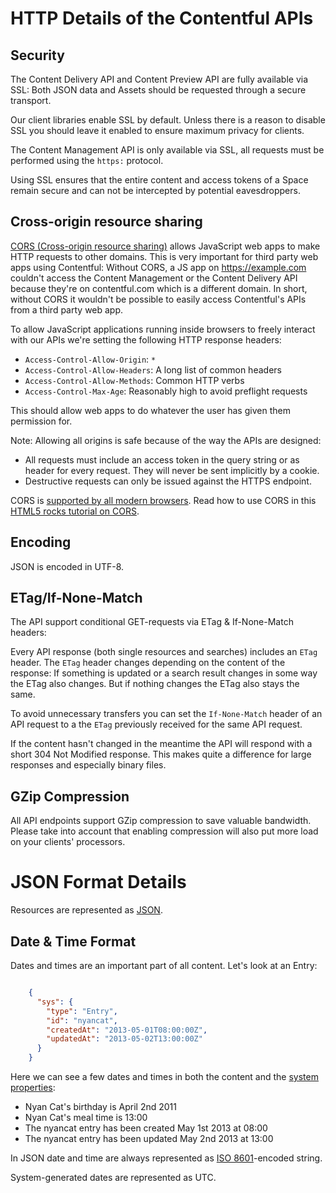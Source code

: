 # HTTP Details of the Contentful APIs

## Security

The Content Delivery API and Content Preview API are fully available via SSL:
Both JSON data and Assets should be requested through a secure transport.

Our client libraries enable SSL by default. Unless there is a reason to 
disable SSL you should leave it enabled to ensure maximum privacy for clients.

The Content Management API is only available via SSL,
all requests must be performed using the `https:` protocol.

Using SSL ensures that the entire content and access tokens of a Space remain secure
and can not be intercepted by potential eavesdroppers.

## Cross-origin resource sharing

[CORS (Cross-origin resource sharing)](http://en.wikipedia.org/wiki/Cross-origin_resource_sharing)
allows JavaScript web apps to make HTTP requests to other domains.
This is very important for third party web apps using Contentful:
Without CORS, a JS app on https://example.com couldn't access the
Content Management or the Content Delivery API because they're on
contentful.com which is a different domain.
In short, without CORS it wouldn't be possible to easily access
Contentful's APIs from a third party web app.

To allow JavaScript applications running inside browsers to freely
interact with our APIs we're setting the following HTTP response headers:

- `Access-Control-Allow-Origin`: `*`
- `Access-Control-Allow-Headers`: A long list of common headers
- `Access-Control-Allow-Methods`: Common HTTP verbs
- `Access-Control-Max-Age`: Reasonably high to avoid preflight requests

This should allow web apps to do whatever the user has given them
permission for.

Note: Allowing all origins is safe because of the way the APIs are designed:

- All requests must include an access token in the query string or as
header for every request. They will never be sent implicitly by a cookie.
- Destructive requests can only be issued against the HTTPS endpoint.

CORS is [supported by all modern browsers](http://caniuse.com/cors).
Read how to use CORS in this [HTML5 rocks tutorial on CORS](http://www.html5rocks.com/en/tutorials/cors/).

## Encoding

JSON is encoded in UTF-8.

## ETag/If-None-Match

The API support conditional GET-requests via ETag & If-None-Match headers:

Every API response (both single resources and searches) includes an `ETag` header.
The `ETag` header changes depending on the content of the response:
If something is updated or a search result changes in some way the ETag also changes.
But if nothing changes the ETag also stays the same.

To avoid unnecessary transfers you can set the `If-None-Match` header of an
API request to a the `ETag` previously received for the same API request.

If the content hasn't changed in the meantime the API will respond with a
short 304 Not Modified response. This makes quite a difference for large responses
and especially binary files.

## GZip Compression

All API endpoints support GZip compression to save valuable bandwidth.
Please take into account that enabling compression will also put more load on your clients' processors.

# JSON Format Details

Resources are represented as [JSON](http://json.org).

## Date & Time Format

Dates and times are an important part of all content.
Let's look at an Entry:

~~~json

    {
      "sys": {
        "type": "Entry",
        "id": "nyancat",
        "createdAt": "2013-05-01T08:00:00Z",
        "updatedAt": "2013-05-02T13:00:00Z"
      }
    }

~~~

Here we can see a few dates and times in both the content and the [system properties](#system-properties):

- Nyan Cat's birthday is April 2nd 2011
- Nyan Cat's meal time is 13:00
- The nyancat entry has been created May 1st 2013 at 08:00
- The nyancat entry has been updated May 2nd 2013 at 13:00

In JSON date and time are always represented as [ISO 8601](http://en.wikipedia.org/wiki/ISO_8601)-encoded string.

System-generated dates are represented as UTC.

<!-- TODO: Check which exact formats or parts of ISO 8601 we support. -->
